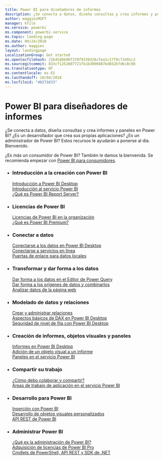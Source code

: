 ```yaml
---
title: Power BI para diseñadores de informes
description: ¿Se conecta a datos, diseña consultas y crea informes y paneles en Power BI? ¿Es un desarrollador que crea sus propias aplicaciones, o bien es un administrador de Power BI?
author: maggiesMSFT
manager: kfile
ms.service: powerbi
ms.component: powerbi-service
ms.topic: landing-page
ms.date: 09/24/2018
ms.author: maggies
layout: landingpage
LocalizationGroup: Get started
ms.openlocfilehash: 21b45d6b907378f9339328cfea1c17f0c73d91c2
ms.sourcegitcommit: 833cf1252807721fb1b3000487bd032bfd6c8c98
ms.translationtype: HT
ms.contentlocale: es-ES
ms.lasthandoff: 10/04/2018
ms.locfileid: "48271633"
---
```

# <a name="power-bi-for-report-designers"></a>Power BI para diseñadores de informes

¿Se conecta a datos, diseña consultas y crea informes y paneles en Power BI? ¿Es un desarrollador que crea sus propias aplicaciones? ¿Es un administrador de Power BI? Estos recursos le ayudarán a ponerse al día. Bienvenido.

¿Es más un consumidor de Power BI? También le damos la bienvenida. Se recomienda empezar con [Power BI para consumidores](consumer/power-bi-consumer-landing.md).

<ul class="panelContent cardsF"> 
              <li> 
                             <div class="cardSize"> 
                                           <div class="cardPadding"> 
                                                          <div class="card"> 
                                                                        <div class="cardText"> 
                                                                                      <h3>Introducción a la creación con Power BI</h3> 
                                                                                      <p></p>
                                                                                            <a href="desktop-what-is-desktop.md">Introducción a Power BI Desktop</a><br/> 
                                                                                            <a href="power-bi-overview.md">Introducción al servicio Power BI</a><br/> 
                                                                                            <a href="report-server/get-started.md">¿Qué es Power BI Report Server?</a>
                                                                        </div> 
                                                          </div> 
                                           </div> 
                             </div> 
              </li>
              <li> 
                             <div class="cardSize"> 
                                           <div class="cardPadding"> 
                                                          <div class="card"> 
                                                                        <div class="cardText"> 
                                                                                      <h3>Licencias de Power BI</h3> 
                                                                                      <p></p>
                                                                                            <a href="service-admin-licensing-organization.md">Licencias de Power BI en la organización</a><br/> 
                                                                                            <a href="service-premium.md">¿Qué es Power BI Premium?</a> 
                                                                        </div> 
                                                          </div> 
                                           </div> 
                             </div> 
              </li>
              <li> 
                             <div class="cardSize"> 
                                           <div class="cardPadding"> 
                                                          <div class="card"> 
                                                                        <div class="cardText"> 
                                                                                      <h3>Conectar a datos</h3> 
                                                                                      <p></p>
                                                                                            <a href="desktop-quickstart-connect-to-data.md">Conectarse a los datos en Power BI Desktop</a><br/> 
                                                                                            <a href="service-connect-to-services.md">Conectarse a servicios en línea</a><br/> 
                                                                                            <a href="service-gateway-install.md">Puertas de enlace para datos locales</a>
                                                                        </div> 
                                                          </div> 
                                           </div> 
                             </div> 
              </li>
              <li> 
                             <div class="cardSize"> 
                                           <div class="cardPadding"> 
                                                          <div class="card"> 
                                                                        <div class="cardText"> 
                                                                                      <h3>Transformar y dar forma a los datos</h3> 
                                                                                      <p></p>
                                                                                            <a href="desktop-common-query-tasks.md">Dar forma a los datos en el Editor de Power Query</a><br/> 
                                                                                            <a href="desktop-shape-and-combine-data.md">Dar forma a los orígenes de datos y combinarlos</a><br/> 
                                                                                            <a href="desktop-tutorial-importing-and-analyzing-data-from-a-web-page.md">Analizar datos de la página web</a>
                                                                        </div> 
                                                          </div> 
                                           </div> 
                             </div> 
              </li>
              <li> 
                             <div class="cardSize"> 
                                           <div class="cardPadding"> 
                                                          <div class="card"> 
                                                                       <div class="cardText"> 
                                                                                      <h3>Modelado de datos y relaciones</h3> 
                                                                                      <p></p>
                                                                                            <a href="desktop-create-and-manage-relationships.md">Crear y administrar relaciones</a><br/>
                                                                                            <a href="desktop-quickstart-learn-dax-basics.md">Aspectos básicos de DAX en Power BI Desktop</a><br/> 
                                                                                            <a href="service-admin-rls.md">Seguridad de nivel de fila con Power BI Desktop</a> 
                                                                        </div> 
                                                          </div> 
                                           </div> 
                             </div> 
              </li>
              <li> 
                             <div class="cardSize"> 
                                           <div class="cardPadding"> 
                                                          <div class="card"> 
                                                                        <div class="cardText"> 
                                                                                      <h3>Creación de informes, objetos visuales y paneles</h3> 
                                                                                      <p></p>
                                                                                            <a href="desktop-report-view.md">Informes en Power BI Desktop</a><br/> 
                                                                                            <a href="power-bi-report-add-visualizations-i.md">Adición de un objeto visual a un informe</a><br/> 
                                                                                            <a href="service-dashboard-create.md">Paneles en el servicio Power BI</a>
                                                                        </div> 
                                                          </div> 
                                           </div> 
                             </div> 
              </li>
              <li> 
                             <div class="cardSize"> 
                                           <div class="cardPadding"> 
                                                          <div class="card"> 
                                                                        <div class="cardText"> 
                                                                                      <h3>Compartir su trabajo</h3> 
                                                                                      <p></p>
                                                                                            <a href="service-how-to-collaborate-distribute-dashboards-reports.md">¿Cómo debo colaborar y compartir?</a><br/>
                                                                                            <a href="service-create-workspaces.md">Áreas de trabajo de aplicación en el servicio Power BI</a> 
                                                                        </div> 
                                                          </div> 
                                           </div> 
                             </div> 
              </li>
              <li> 
                             <div class="cardSize"> 
                                           <div class="cardPadding"> 
                                                          <div class="card"> 
                                                                        <div class="cardText"> 
                                                                                      <h3>Desarrollo para Power BI</h3> 
                                                                                      <p></p>
                                                                                            <a href="developer/embedding.md">Inserción con Power BI</a><br/> 
                                                                                            <a href="service-custom-visuals-getting-started-with-developer-tools.md">Desarrollo de objetos visuales personalizados</a><br/> 
                                                                                            <a href="https://docs.microsoft.com/rest/api/power-bi">API REST de Power BI</a>
                                                                        </div> 
                                                          </div> 
                                           </div> 
                             </div> 
              </li>
              <li> 
                             <div class="cardSize"> 
                                           <div class="cardPadding"> 
                                                          <div class="card"> 
                                                                        <div class="cardText"> 
                                                                                      <h3>Administrar Power BI</h3> 
                                                                                      <p></p>
                                                                                            <a href="service-admin-administering-power-bi-in-your-organization.md">¿Qué es la administración de Power BI?</a><br/> 
                                                                                            <a href="service-admin-purchasing-power-bi-pro.md">Adquisición de licencias de Power BI Pro</a><br/>
                                                                                            <a href="service-admin-reference.md">Cmdlets de PowerShell, API REST y SDK de .NET</a>
                                                                        </div> 
                                                          </div> 
                                           </div> 
                             </div> 
              </li>
</ul>



